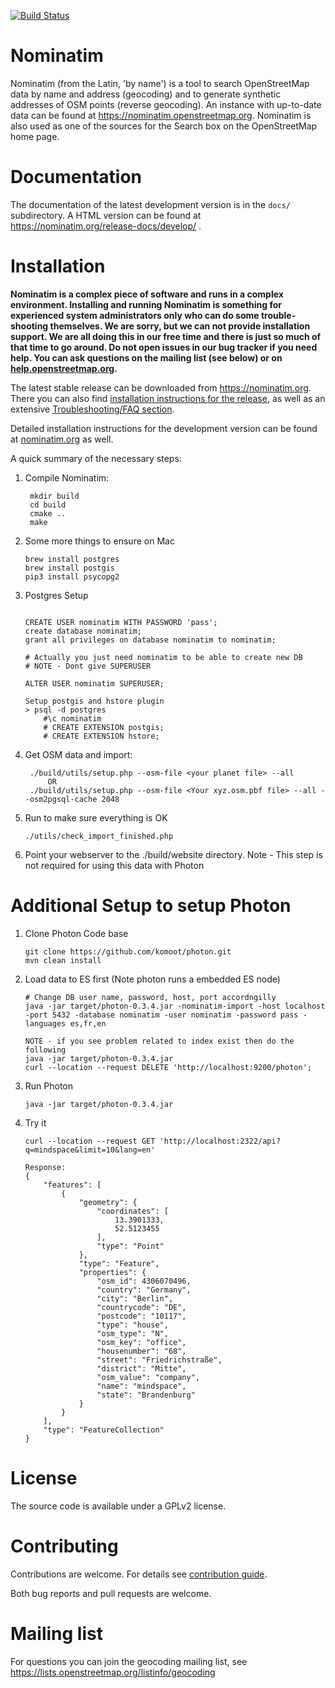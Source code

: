 [![Build Status](https://travis-ci.org/osm-search/Nominatim.svg?branch=master)](https://travis-ci.org/osm-search/Nominatim)

Nominatim
=========

Nominatim (from the Latin, 'by name') is a tool to search OpenStreetMap data
by name and address (geocoding) and to generate synthetic addresses of
OSM points (reverse geocoding). An instance with up-to-date data can be found
at https://nominatim.openstreetmap.org. Nominatim is also used as one of the
sources for the Search box on the OpenStreetMap home page.

Documentation
=============

The documentation of the latest development version is in the
`docs/` subdirectory. A HTML version can be found at
https://nominatim.org/release-docs/develop/ .

Installation
============

**Nominatim is a complex piece of software and runs in a complex environment.
Installing and running Nominatim is something for experienced system
administrators only who can do some trouble-shooting themselves. We are sorry,
but we can not provide installation support. We are all doing this in our free
time and there is just so much of that time to go around. Do not open issues in
our bug tracker if you need help. You can ask questions on the mailing list
(see below) or on [help.openstreetmap.org](https://help.openstreetmap.org/).**

The latest stable release can be downloaded from https://nominatim.org.
There you can also find [installation instructions for the release](https://nominatim.org/release-docs/latest/admin/Installation), as well as an extensive [Troubleshooting/FAQ section](https://nominatim.org/release-docs/latest/admin/Faq/).

Detailed installation instructions for the development version can be
found at [nominatim.org](https://nominatim.org/release-docs/develop/admin/Installation)
as well.

A quick summary of the necessary steps:

1. Compile Nominatim:

        mkdir build
        cd build
        cmake ..
        make
        
2. Some more things to ensure on Mac
    
    ~~~~
   brew install postgres
   brew install postgis
   pip3 install psycopg2
   ~~~~

3. Postgres Setup
    ~~~~
   
    CREATE USER nominatim WITH PASSWORD 'pass';
    create database nominatim;
    grant all privileges on database nominatim to nominatim;
    
   # Actually you just need nominatim to be able to create new DB
   # NOTE - Dont give SUPERUSER
   
   ALTER USER nominatim SUPERUSER;
   
    Setup postgis and hstore plugin
    > psql -d postgres
        #\c nominatim
        # CREATE EXTENSION postgis; 
        # CREATE EXTENSION hstore;      
    ~~~~

4. Get OSM data and import:

        ./build/utils/setup.php --osm-file <your planet file> --all
            OR
        ./build/utils/setup.php --osm-file <Your xyz.osm.pbf file> --all --osm2pgsql-cache 2048

5. Run to make sure everything is OK
    ~~~~
    ./utils/check_import_finished.php
    ~~~~
   
6. Point your webserver to the ./build/website directory.
   Note - This step is not required for using this data with Photon



Additional Setup to setup Photon
=======
1. Clone Photon Code base
   ~~~~
   git clone https://github.com/komoot/photon.git
   mvn clean install   
   ~~~~
   
2. Load data to ES first (Note photon runs a embedded ES node) 
   ~~~~
   # Change DB user name, password, host, port accordngilly 
   java -jar target/photon-0.3.4.jar -nominatim-import -host localhost -port 5432 -database nominatim -user nominatim -password pass -languages es,fr,en
   
   NOTE - if you see problem related to index exist then do the following
   java -jar target/photon-0.3.4.jar
   curl --location --request DELETE 'http://localhost:9200/photon';  
   ~~~~

3. Run Photon
   ~~~~
   java -jar target/photon-0.3.4.jar
   ~~~~

4. Try it
   ~~~~
   curl --location --request GET 'http://localhost:2322/api?q=mindspace&limit=10&lang=en'
   
   Response:
   {
       "features": [
           {
               "geometry": {
                   "coordinates": [
                       13.3901333,
                       52.5123455
                   ],
                   "type": "Point"
               },
               "type": "Feature",
               "properties": {
                   "osm_id": 4306070496,
                   "country": "Germany",
                   "city": "Berlin",
                   "countrycode": "DE",
                   "postcode": "10117",
                   "type": "house",
                   "osm_type": "N",
                   "osm_key": "office",
                   "housenumber": "68",
                   "street": "Friedrichstraße",
                   "district": "Mitte",
                   "osm_value": "company",
                   "name": "mindspace",
                   "state": "Brandenburg"
               }
           }
       ],
       "type": "FeatureCollection"
   }
   ~~~~
            
License
=======

The source code is available under a GPLv2 license.


Contributing
============

Contributions are welcome. For details see [contribution guide](CONTRIBUTING.md).

Both bug reports and pull requests are welcome.


Mailing list
============

For questions you can join the geocoding mailing list, see
https://lists.openstreetmap.org/listinfo/geocoding
